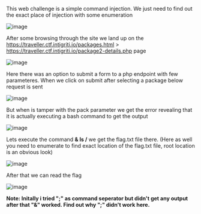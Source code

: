 This web challenge is a simple command injection. We just need to find out the exact place of injection with some enumeration

![image](https://user-images.githubusercontent.com/19681324/158090462-92e01970-211d-4d45-b456-1f96d0f99a95.png)

After some browsing through the site we land up on the https://traveller.ctf.intigriti.io/packages.html > https://traveller.ctf.intigriti.io/package2-details.php page

![image](https://user-images.githubusercontent.com/19681324/158090735-b7847d60-b472-4a86-97f5-fad72cb277e3.png)

Here there was an option to submit a form to a php endpoint with few parameteres. When we click on submit after selecting a package below request is sent

![image](https://user-images.githubusercontent.com/19681324/158090924-1b5b6bf4-4cd7-4467-a95e-86002b7ab4c8.png)

But when is tamper with the pack parameter we get the error revealing that it is actually executing a bash command to get the output

![image](https://user-images.githubusercontent.com/19681324/158091012-39b01015-a57a-454b-bbeb-5e730b5e1698.png)

Lets execute the command **& ls /** we get the flag.txt file there. (Here as well you need to enumerate to find exact location of the flag.txt file, root location is an obvious look)

![image](https://user-images.githubusercontent.com/19681324/158091195-af3d105f-2db1-476f-a3e8-8f26a5eaa142.png)

After that we can read the flag

![image](https://user-images.githubusercontent.com/19681324/158091283-a1997509-1000-48cb-8de3-558b7d9c68b1.png)

**Note: Initally i tried ";" as command seperator but didn't get any output after that "&" worked. Find out why ";" didn't work here.**

